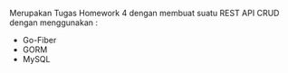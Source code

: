 Merupakan Tugas Homework 4 dengan membuat suatu REST API CRUD dengan menggunakan :

- Go-Fiber
- GORM
- MySQL